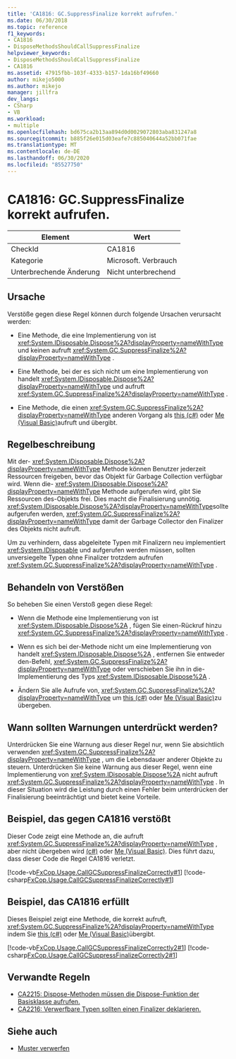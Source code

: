 ```yaml
---
title: 'CA1816: GC.SuppressFinalize korrekt aufrufen.'
ms.date: 06/30/2018
ms.topic: reference
f1_keywords:
- CA1816
- DisposeMethodsShouldCallSuppressFinalize
helpviewer_keywords:
- DisposeMethodsShouldCallSuppressFinalize
- CA1816
ms.assetid: 47915fbb-103f-4333-b157-1da16bf49660
author: mikejo5000
ms.author: mikejo
manager: jillfra
dev_langs:
- CSharp
- VB
ms.workload:
- multiple
ms.openlocfilehash: bd675ca2b13aa894d0d0029072803aba831247a8
ms.sourcegitcommit: b885f26e015d03eafe7c885040644a52bb071fae
ms.translationtype: MT
ms.contentlocale: de-DE
ms.lasthandoff: 06/30/2020
ms.locfileid: "85527750"
---
```

# <a name="ca1816-call-gcsuppressfinalize-correctly"></a>CA1816: GC.SuppressFinalize korrekt aufrufen.

|Element|Wert|
|-|-|
|CheckId|CA1816|
|Kategorie|Microsoft. Verbrauch|
|Unterbrechende Änderung|Nicht unterbrechend|

## <a name="cause"></a>Ursache

Verstöße gegen diese Regel können durch folgende Ursachen verursacht werden:

- Eine Methode, die eine Implementierung von ist <xref:System.IDisposable.Dispose%2A?displayProperty=nameWithType> und keinen aufruft <xref:System.GC.SuppressFinalize%2A?displayProperty=nameWithType> .

- Eine Methode, bei der es sich nicht um eine Implementierung von handelt <xref:System.IDisposable.Dispose%2A?displayProperty=nameWithType> und aufruft <xref:System.GC.SuppressFinalize%2A?displayProperty=nameWithType> .

- Eine Methode, die einen <xref:System.GC.SuppressFinalize%2A?displayProperty=nameWithType> anderen Vorgang als [this (c#)](/dotnet/csharp/language-reference/keywords/this) oder [Me (Visual Basic)](/dotnet/visual-basic/programming-guide/program-structure/me-my-mybase-and-myclass#me)aufruft und übergibt.

## <a name="rule-description"></a>Regelbeschreibung

Mit der- <xref:System.IDisposable.Dispose%2A?displayProperty=nameWithType> Methode können Benutzer jederzeit Ressourcen freigeben, bevor das Objekt für Garbage Collection verfügbar wird. Wenn die- <xref:System.IDisposable.Dispose%2A?displayProperty=nameWithType> Methode aufgerufen wird, gibt Sie Ressourcen des-Objekts frei. Dies macht die Finalisierung unnötig. <xref:System.IDisposable.Dispose%2A?displayProperty=nameWithType>sollte aufgerufen werden, <xref:System.GC.SuppressFinalize%2A?displayProperty=nameWithType> damit der Garbage Collector den Finalizer des Objekts nicht aufruft.

Um zu verhindern, dass abgeleitete Typen mit Finalizern neu implementiert <xref:System.IDisposable> und aufgerufen werden müssen, sollten unversiegelte Typen ohne Finalizer trotzdem aufrufen <xref:System.GC.SuppressFinalize%2A?displayProperty=nameWithType> .

## <a name="how-to-fix-violations"></a>Behandeln von Verstößen

So beheben Sie einen Verstoß gegen diese Regel:

- Wenn die Methode eine Implementierung von ist <xref:System.IDisposable.Dispose%2A> , fügen Sie einen-Rückruf hinzu <xref:System.GC.SuppressFinalize%2A?displayProperty=nameWithType> .

- Wenn es sich bei der-Methode nicht um eine Implementierung von handelt <xref:System.IDisposable.Dispose%2A> , entfernen Sie entweder den-Befehl, <xref:System.GC.SuppressFinalize%2A?displayProperty=nameWithType> oder verschieben Sie ihn in die-Implementierung des Typs <xref:System.IDisposable.Dispose%2A> .

- Ändern Sie alle Aufrufe von, <xref:System.GC.SuppressFinalize%2A?displayProperty=nameWithType> um [this (c#)](/dotnet/csharp/language-reference/keywords/this) oder [Me (Visual Basic)](/dotnet/visual-basic/programming-guide/program-structure/me-my-mybase-and-myclass#me)zu übergeben.

## <a name="when-to-suppress-warnings"></a>Wann sollten Warnungen unterdrückt werden?

Unterdrücken Sie eine Warnung aus dieser Regel nur, wenn Sie absichtlich verwenden <xref:System.GC.SuppressFinalize%2A?displayProperty=nameWithType> , um die Lebensdauer anderer Objekte zu steuern. Unterdrücken Sie keine Warnung aus dieser Regel, wenn eine Implementierung von <xref:System.IDisposable.Dispose%2A> nicht aufruft <xref:System.GC.SuppressFinalize%2A?displayProperty=nameWithType> . In dieser Situation wird die Leistung durch einen Fehler beim unterdrücken der Finalisierung beeinträchtigt und bietet keine Vorteile.

## <a name="example-that-violates-ca1816"></a>Beispiel, das gegen CA1816 verstößt

Dieser Code zeigt eine Methode an, die aufruft <xref:System.GC.SuppressFinalize%2A?displayProperty=nameWithType> , aber nicht übergeben wird [(c#)](/dotnet/csharp/language-reference/keywords/this) oder [Me (Visual Basic)](/dotnet/visual-basic/programming-guide/program-structure/me-my-mybase-and-myclass#me). Dies führt dazu, dass dieser Code die Regel CA1816 verletzt.

[!code-vb[FxCop.Usage.CallGCSuppressFinalizeCorrectly#1](../code-quality/codesnippet/VisualBasic/ca1816-call-gc-suppressfinalize-correctly_1.vb)]
[!code-csharp[FxCop.Usage.CallGCSuppressFinalizeCorrectly#1](../code-quality/codesnippet/CSharp/ca1816-call-gc-suppressfinalize-correctly_1.cs)]

## <a name="example-that-satisfies-ca1816"></a>Beispiel, das CA1816 erfüllt

Dieses Beispiel zeigt eine Methode, die korrekt aufruft, <xref:System.GC.SuppressFinalize%2A?displayProperty=nameWithType> indem Sie [this (c#)](/dotnet/csharp/language-reference/keywords/this) oder [Me (Visual Basic)](/dotnet/visual-basic/programming-guide/program-structure/me-my-mybase-and-myclass#me)übergibt.

[!code-vb[FxCop.Usage.CallGCSuppressFinalizeCorrectly2#1](../code-quality/codesnippet/VisualBasic/ca1816-call-gc-suppressfinalize-correctly_2.vb)]
[!code-csharp[FxCop.Usage.CallGCSuppressFinalizeCorrectly2#1](../code-quality/codesnippet/CSharp/ca1816-call-gc-suppressfinalize-correctly_2.cs)]

## <a name="related-rules"></a>Verwandte Regeln

- [CA2215: Dispose-Methoden müssen die Dispose-Funktion der Basisklasse aufrufen.](../code-quality/ca2215.md)
- [CA2216: Verwerfbare Typen sollten einen Finalizer deklarieren.](../code-quality/ca2216.md)

## <a name="see-also"></a>Siehe auch

- [Muster verwerfen](/dotnet/standard/design-guidelines/dispose-pattern)
